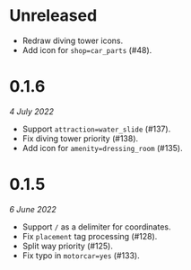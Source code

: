 # Unreleased

- Redraw diving tower icons.
- Add icon for `shop=car_parts` (#48).

# 0.1.6

_4 July 2022_

- Support `attraction=water_slide` (#137).
- Fix diving tower priority (#138).
- Add icon for `amenity=dressing_room` (#135).

# 0.1.5

_6 June 2022_

- Support `/` as a delimiter for coordinates.
- Fix `placement` tag processing (#128).
- Split way priority (#125).
- Fix typo in `motorcar=yes` (#133).